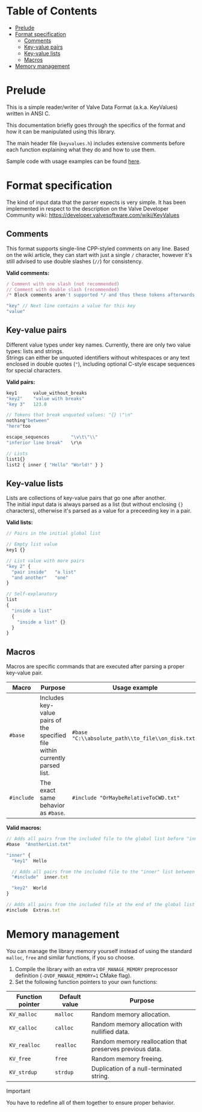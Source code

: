 # Table of Contents

- [Prelude](#Prelude)
- [Format specification](#Format-specification)
  - [Comments](#Comments)
  - [Key-value pairs](#Key-value-pairs)
  - [Key-value lists](#Key-value-lists)
  - [Macros](#Macros)
- [Memory management](#Memory-management)

# Prelude

This is a simple reader/writer of Valve Data Format (a.k.a. KeyValues) written in ANSI C.

This documentation briefly goes through the specifics of the format and how it can be manipulated using this library.

The main header file (`keyvalues.h`) includes extensive comments before each function explaining what they do and how to use them.

Sample code with usage examples can be found [here](samples).

# Format specification

The kind of input data that the parser expects is very simple. It has been implemented in respect to the description on the Valve Developer Community wiki: https://developer.valvesoftware.com/wiki/KeyValues

## Comments
This format supports single-line CPP-styled comments on any line. Based on the wiki article, they can start with just a single `/` character, however it's still advised to use double slashes (`//`) for consistency.

**Valid comments:**
```js
/ Comment with one slash (not recommended)
// Comment with double slash (recommended)
/* Block comments aren't supported */ and thus these tokens afterwards are ignored

"key" // Next line contains a value for this key
"value"
```

## Key-value pairs
Different value types under key names. Currently, there are only two value types: lists and strings.  
Strings can either be unquoted identifiers without whitespaces or any text enclosed in double quotes (`"`), including optional C-style escape sequences for special characters.

**Valid pairs:**
```js
key1      value_without_breaks
"key2"    "value with breaks"
"key 3"   123.0

// Tokens that break unquoted values: "{} \"\n"
nothing"between"
"here"too

escape_sequences        "\v\t\"\\"
"inferior line break"   \r\n

// Lists
list1{}
list2 { inner { "Hello" "World!" } }
```

## Key-value lists
Lists are collections of key-value pairs that go one after another.  
The initial input data is always parsed as a list (but without enclosing `{}` characters), otherwise it's parsed as a value for a preceeding key in a pair.

**Valid lists:**
```js
// Pairs in the initial global list

// Empty list value
key1 {}

// List value with more pairs
"key 2" {
  "pair inside"   "a list"
  "and another"   "one"
}

// Self-explanatory
list
{
  "inside a list"
  {
    "inside a list" {}
  }
}
```

## Macros
Macros are specific commands that are executed after parsing a proper key-value pair.

| Macro      | Purpose | Usage example |
| ---------- | ------- | ------------- |
| `#base`    | Includes key-value pairs of the specified file within currently parsed list. | `#base "C:\\absolute_path\\to_file\\on_disk.txt"` |
| `#include` | The exact same behavior as `#base`. | `#include "OrMaybeRelativeToCWD.txt"` |

**Valid macros:**
```js
// Adds all pairs from the included file to the global list before "inner"
#base  "AnotherList.txt"

"inner" {
  "key1"  Hello

  // Adds all pairs from the included file to the "inner" list between "key1" and "key2"
  "#include"  inner.txt

  "key2"  World
}

// Adds all pairs from the included file at the end of the global list
#include  Extras.txt
```

# Memory management
You can manage the library memory yourself instead of using the standard `malloc`, `free` and similar functions, if you so choose.

1. Compile the library with an extra `VDF_MANAGE_MEMORY` preprocessor definition (`-DVDF_MANAGE_MEMORY=1` CMake flag).
2. Set the following function pointers to your own functions:

| Function pointer | Default value | Purpose |
| ---------------- | ------------- | ------- |
| `KV_malloc`      | `malloc`      | Random memory allocation. |
| `KV_calloc`      | `calloc`      | Random memory allocation with nullified data. |
| `KV_realloc`     | `realloc`     | Random memory reallocation that preserves previous data. |
| `KV_free`        | `free`        | Random memory freeing. |
| `KV_strdup`      | `strdup`      | Duplication of a null-terminated string. |

> [!IMPORTANT]
> You have to redefine all of them together to ensure proper behavior.
